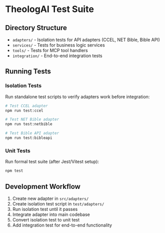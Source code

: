 # TheologAI Test Suite

## Directory Structure

- `adapters/` - Isolation tests for API adapters (CCEL, NET Bible, Bible API)
- `services/` - Tests for business logic services
- `tools/` - Tests for MCP tool handlers
- `integration/` - End-to-end integration tests

## Running Tests

### Isolation Tests
Run standalone test scripts to verify adapters work before integration:
```bash
# Test CCEL adapter
npm run test:ccel

# Test NET Bible adapter
npm run test:netbible

# Test Bible API adapter
npm run test:bibleapi
```

### Unit Tests
Run formal test suite (after Jest/Vitest setup):
```bash
npm test
```

## Development Workflow

1. Create new adapter in `src/adapters/`
2. Create isolation test script in `test/adapters/`
3. Run isolation test until it passes
4. Integrate adapter into main codebase
5. Convert isolation test to unit test
6. Add integration test for end-to-end functionality
